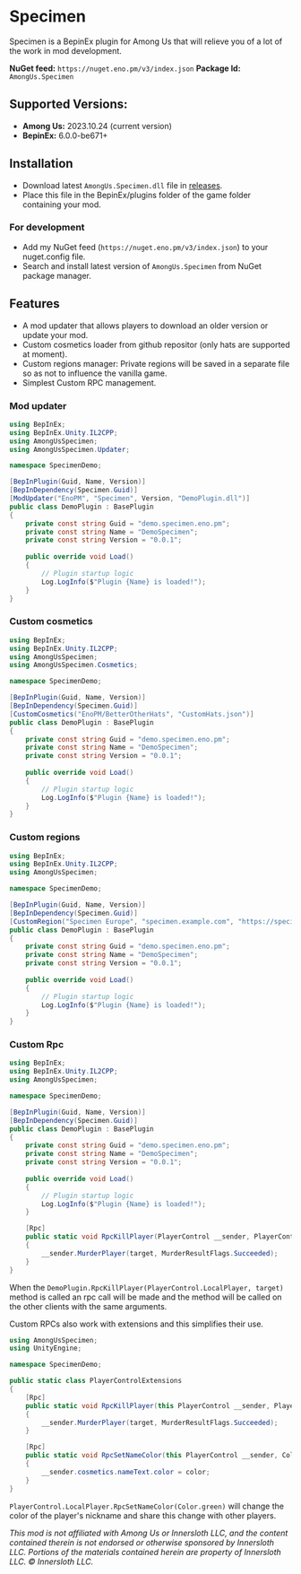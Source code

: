 # Specimen
Specimen is a BepinEx plugin for Among Us that will relieve you of a lot of the work in mod development.

**NuGet feed:** `https://nuget.eno.pm/v3/index.json`
**Package Id:** `AmongUs.Specimen`

## Supported Versions:
- **Among Us:** 2023.10.24 (current version)
- **BepinEx:** 6.0.0-be671+

## Installation
- Download latest `AmongUs.Specimen.dll` file in [releases](https://github.com/EnoPM/Specimen/releases).
- Place this file in the BepinEx/plugins folder of the game folder containing your mod.

### For development
- Add my NuGet feed (``https://nuget.eno.pm/v3/index.json``) to your nuget.config file.
- Search and install latest version of `AmongUs.Specimen` from NuGet package manager.

## Features
- A mod updater that allows players to download an older version or update your mod.
- Custom cosmetics loader from github repositor (only hats are supported at moment).
- Custom regions manager: Private regions will be saved in a separate file so as not to influence the vanilla game.
- Simplest Custom RPC management.

### Mod updater
```csharp
using BepInEx;
using BepInEx.Unity.IL2CPP;
using AmongUsSpecimen;
using AmongUsSpecimen.Updater;

namespace SpecimenDemo;

[BepInPlugin(Guid, Name, Version)]
[BepInDependency(Specimen.Guid)]
[ModUpdater("EnoPM", "Specimen", Version, "DemoPlugin.dll")]
public class DemoPlugin : BasePlugin
{
    private const string Guid = "demo.specimen.eno.pm";
    private const string Name = "DemoSpecimen";
    private const string Version = "0.0.1";
    
    public override void Load()
    {
        // Plugin startup logic
        Log.LogInfo($"Plugin {Name} is loaded!");
    }
}
```

### Custom cosmetics
```csharp
using BepInEx;
using BepInEx.Unity.IL2CPP;
using AmongUsSpecimen;
using AmongUsSpecimen.Cosmetics;

namespace SpecimenDemo;

[BepInPlugin(Guid, Name, Version)]
[BepInDependency(Specimen.Guid)]
[CustomCosmetics("EnoPM/BetterOtherHats", "CustomHats.json")]
public class DemoPlugin : BasePlugin
{
    private const string Guid = "demo.specimen.eno.pm";
    private const string Name = "DemoSpecimen";
    private const string Version = "0.0.1";
    
    public override void Load()
    {
        // Plugin startup logic
        Log.LogInfo($"Plugin {Name} is loaded!");
    }
}
```

### Custom regions
```csharp
using BepInEx;
using BepInEx.Unity.IL2CPP;
using AmongUsSpecimen;

namespace SpecimenDemo;

[BepInPlugin(Guid, Name, Version)]
[BepInDependency(Specimen.Guid)]
[CustomRegion("Specimen Europe", "specimen.example.com", "https://specimen.example.com", color: "#ff00ff")]
public class DemoPlugin : BasePlugin
{
    private const string Guid = "demo.specimen.eno.pm";
    private const string Name = "DemoSpecimen";
    private const string Version = "0.0.1";
    
    public override void Load()
    {
        // Plugin startup logic
        Log.LogInfo($"Plugin {Name} is loaded!");
    }
}
```

### Custom Rpc
```csharp
using BepInEx;
using BepInEx.Unity.IL2CPP;
using AmongUsSpecimen;

namespace SpecimenDemo;

[BepInPlugin(Guid, Name, Version)]
[BepInDependency(Specimen.Guid)]
public class DemoPlugin : BasePlugin
{
    private const string Guid = "demo.specimen.eno.pm";
    private const string Name = "DemoSpecimen";
    private const string Version = "0.0.1";
    
    public override void Load()
    {
        // Plugin startup logic
        Log.LogInfo($"Plugin {Name} is loaded!");
    }

    [Rpc]
    public static void RpcKillPlayer(PlayerControl __sender, PlayerControl target)
    {
        __sender.MurderPlayer(target, MurderResultFlags.Succeeded);
    }
}
```
When the `DemoPlugin.RpcKillPlayer(PlayerControl.LocalPlayer, target)` method is called an rpc call will be made and the method will be called on the other clients with the same arguments.

Custom RPCs also work with extensions and this simplifies their use.
```csharp
using AmongUsSpecimen;
using UnityEngine;

namespace SpecimenDemo;

public static class PlayerControlExtensions
{
    [Rpc]
    public static void RpcKillPlayer(this PlayerControl __sender, PlayerControl target)
    {
        __sender.MurderPlayer(target, MurderResultFlags.Succeeded);
    }

    [Rpc]
    public static void RpcSetNameColor(this PlayerControl __sender, Color color)
    {
        __sender.cosmetics.nameText.color = color;
    }
}
```
`PlayerControl.LocalPlayer.RpcSetNameColor(Color.green)` will change the color of the player's nickname and share this change with other players.


*This mod is not affiliated with Among Us or Innersloth LLC, and the content contained therein is not endorsed or otherwise sponsored by Innersloth LLC. Portions of the materials contained herein are property of Innersloth LLC. © Innersloth LLC.*
